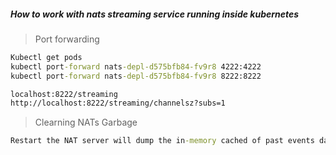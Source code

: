 ##### How to work with nats streaming service running inside kubernetes

> Port forwarding

```cmd
Kubectl get pods
kubectl port-forward nats-depl-d575bfb84-fv9r8 4222:4222
kubectl port-forward nats-depl-d575bfb84-fv9r8 8222:8222

localhost:8222/streaming
http://localhost:8222/streaming/channelsz?subs=1
```

> Clearning NATs Garbage

```cmd
Restart the NAT server will dump the in-memory cached of past events data
```
